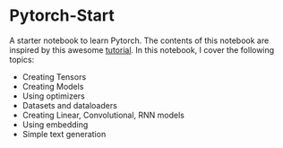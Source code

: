 # Pytorch-Start
A starter notebook to learn Pytorch. The contents of this notebook are inspired by this awesome [tutorial](https://www.youtube.com/watch?v=SKq-pmkekTk&list=PLlMkM4tgfjnJ3I-dbhO9JTw7gNty6o_2m).
In this notebook, I cover the following topics:
- Creating Tensors
- Creating Models
- Using optimizers
- Datasets and dataloaders
- Creating Linear, Convolutional, RNN models
- Using embedding
- Simple text generation
